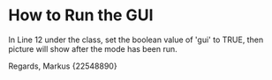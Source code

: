 # How to Run the GUI

In Line 12 under the class, set the boolean value of 'gui' to TRUE,
then picture will show after the mode has been run.

Regards,
Markus {22548890}
